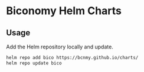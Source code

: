 # Biconomy Helm Charts

## Usage

Add the Helm repository locally and update.

```bash
helm repo add bico https://bcnmy.github.io/charts/
helm repo update bico
```

